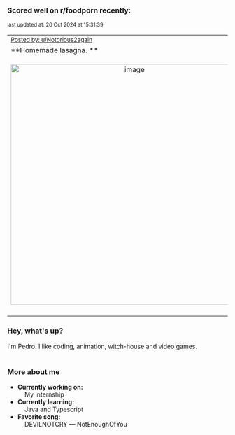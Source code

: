 ### Scored well on r/foodporn recently:

<p align="left"><sub>last updated at: 20 Oct 2024 at 15:31:39</sub></p>

|   |
| --- |
| <sub>[Posted by: u/Notorious2again][source]</sub> |
| **Homemade lasagna. ** | 
|<p align="center"> <img alt="image" src="https://i.redd.it/ofuqk086w7vd1.jpeg" width="550" /> </p>|
|   |

### Hey, what's up?

I'm Pedro. I like coding, animation, witch-house and video games.<br><br>

### More about me
- **Currently working on:**  
&nbsp;&nbsp;&nbsp;&nbsp;My internship
- **Currently learning:**  
&nbsp;&nbsp;&nbsp;&nbsp;Java and Typescript
- **Favorite song:**  
&nbsp;&nbsp;&nbsp;&nbsp;DEVILNOTCRY — NotEnoughOfYou<br><br>

  



  
  
  
[linkedin]: https://linkedin.com/in/pedro-h-r-gomes-8a487b14a/
[gmail]: mailto:pilique11@gmail.com
[source]: https://reddit.com/r/FoodPorn/comments/1g5f8n2/homemade_lasagna/
[redditAPI]: https://www.reddit.com/dev/api/